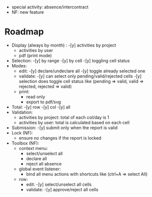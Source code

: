 * special activity: absence/intercontract
* NF: new feature

# Roadmap

-   Display (always by month) :
    -[y]   activities by project
    -   activities by user
    -   pdf (print mode)
-   Selection:
    -[y]   by range
    -[y]   by cell
    -[y]   toggling cell status
-   Modes:
    -   edit:
        -[y]   declare/undeclare all
        -[y]   toggle already selected one
    -   validate:
        -[y]   can select only pending/valid/rejected cells
        -[y]   selection does toggle cell status like (pending => valid, valid => rejected, rejected => valid)
    -   print:
        -   read only
        -   export to pdf/svg
-   Total:
        -[y]   row
        -[y]   col
        -[y]   all
-   Validation:
    -   activities by project: total of each col/day is 1
    -   activities by user: total is calculated based on each cell
-   Submission:
    -[y]   submit only when the report is valid
-   Lock (NF):
    -   ensure no changes if the report is locked
-   Toolbox (NF):
    -   context menu:
        -   select/unselect all
        -   declare all
        -   reject all absence
    -   global event listener:
        -   bind all menu actions with shortcuts like (ctrl+A => select All)
    -   row:
        -   edit:
            -[y]   select/unselect all cells
        -   validate:
            -[y]   approve/reject all cells
